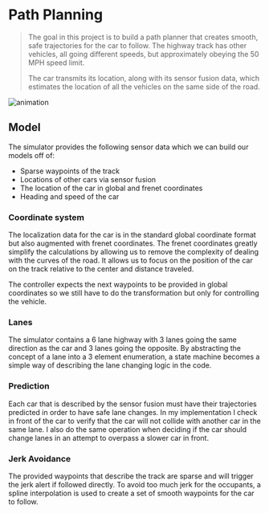 # Path Planning

> The goal in this project is to build a path planner that creates smooth, safe trajectories for the car to follow. The highway track has other vehicles, all going different speeds, but approximately obeying the 50 MPH speed limit.
>
> The car transmits its location, along with its sensor fusion data, which estimates the location of all the vehicles on the same side of the road.

![animation](https://media.giphy.com/media/3o6nUYvmyTR3Opn6RW/giphy.gif)

## Model

The simulator provides the following sensor data which we can build our models off of:

- Sparse waypoints of the track
- Locations of other cars via sensor fusion
- The location of the car in global and frenet coordinates
- Heading and speed of the car

### Coordinate system

The localization data for the car is in the standard global coordinate format but also augmented with frenet coordinates. The frenet coordinates greatly simplify the calculations by allowing us to remove the complexity of dealing with the curves of the road. It allows us to focus on the position of the car on the track relative to the center and distance traveled.

The controller expects the next waypoints to be provided in global coordinates so we still have to do the transformation but only for controlling the vehicle.

### Lanes

The simulator contains a 6 lane highway with 3 lanes going the same direction as the car and 3 lanes going the opposite. By abstracting the concept of a lane into a 3 element enumeration, a state machine becomes a simple way of describing the lane changing logic in the code.

### Prediction

Each car that is described by the sensor fusion must have their trajectories predicted in order to have safe lane changes. In my implementation I check in front of the car to verify that the car will not collide with another car in the same lane. I also do the same operation when deciding if the car should change lanes in an attempt to overpass a slower car in front.

### Jerk Avoidance

The provided waypoints that describe the track are sparse and will trigger the jerk alert if followed directly. To avoid too much jerk for the occupants, a spline interpolation is used to create a set of smooth waypoints for the car to follow.

